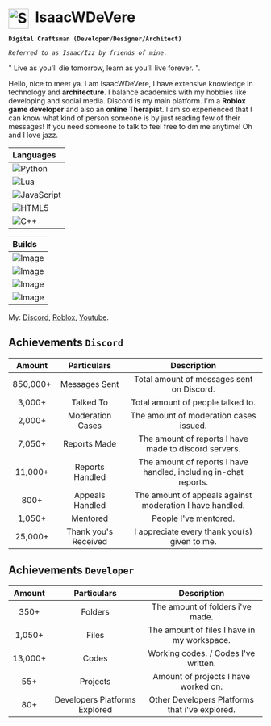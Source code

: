 # IsaacWDeVere <img align="left" alt="Spring" width="40px" style="padding-right:10px;" src="https://github.com/user-attachments/assets/0acdec10-cead-4800-8ff7-8849bc1b7eb4" />

**`Digital Craftsman (Developer/Designer/Architect)`**

*`Referred to as Isaac/Izz by friends of mine.`*

" Live as you'll die tomorrow,  learn as you'll live forever. ". 

Hello, nice to meet ya.  I am IsaacWDeVere, I have extensive knowledge in technology and **architecture**. I balance academics with my hobbies like developing and social media. Discord is my main platform. I'm a **Roblox game developer** and also an **online Therapist**.  I am so experienced that I can know what kind of person someone is by just reading few of their messages! If you need someone to talk to feel free to dm me anytime! Oh and I love jazz. 

| Languages  |
| :--        |
| ![Python](https://img.shields.io/badge/python-3670A0?style=for-the-badge&logo=python&logoColor=ffdd54) |
| ![Lua](https://img.shields.io/badge/lua-%232C2D72.svg?style=for-the-badge&logo=lua&logoColor=white) |
| ![JavaScript](https://img.shields.io/badge/javascript-%23323330.svg?style=for-the-badge&logo=javascript&logoColor=%23F7DF1E) |
| ![HTML5](https://img.shields.io/badge/html5-%23E34F26.svg?style=for-the-badge&logo=html5&logoColor=white) |
| ![C++](https://img.shields.io/badge/c++-%2300599C.svg?style=for-the-badge&logo=c%2B%2B&logoColor=white) |

| Builds  |
| :--        |
| ![Image](https://github.com/user-attachments/assets/597ad336-9b24-4455-ba35-41ecb5f4c086) |
| ![Image](https://github.com/user-attachments/assets/8ac93112-a9ef-434a-b2bd-49c0e908d517) |
| ![Image](https://github.com/user-attachments/assets/5f79c961-1621-41c7-917b-5b4d157e179b) |
| ![Image](https://github.com/user-attachments/assets/24168673-305e-4b3e-af7b-04775a0be86a) |

My: 
[Discord](https://discord.com/users/1233652449365983254/),
[Roblox](https://www.roblox.com/users/2698166225/profile),
[Youtube](https://www.youtube.com/@IsaacWDeVere).

## Achievements `Discord`
| Amount  | Particulars | Description |
| :---:         |     :---:      |          :---: |
| 850,000+  | Messages Sent	  | Total amount of messages sent on Discord. |
| 3,000+  | Talked To  | Total amount of people talked to. |
| 2,000+  | Moderation Cases  | The amount of moderation cases issued. |
| 7,050+  | Reports Made | The amount of reports I have made to discord servers. |
| 11,000+ | Reports Handled | The amount of reports I have handled, including in-chat reports. |
| 800+ | Appeals Handled | The amount of appeals against moderation I have handled. |
| 1,050+ | Mentored | People I've mentored. |
| 25,000+ | Thank you's Received | I appreciate every thank you(s) given to me. |

## Achievements `Developer`
| Amount  | Particulars | Description |
| :---:         |     :---:      |          :---: |
| 350+  | Folders  | The amount of folders i've made. |
| 1,050+ | Files | The amount of files I have in my workspace. |
| 13,000+ | Codes | Working codes. / Codes I've written. |
| 55+ | Projects | Amount of projects I have worked on. |
| 80+ | Developers Platforms Explored | Other Developers Platforms that i've explored. |

